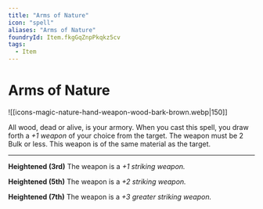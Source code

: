 ```yaml
---
title: "Arms of Nature"
icon: "spell"
aliases: "Arms of Nature"
foundryId: Item.fkgGqZnpPkqkz5cv
tags:
  - Item
---
```


# Arms of Nature
![[icons-magic-nature-hand-weapon-wood-bark-brown.webp|150]]

All wood, dead or alive, is your armory. When you cast this spell, you draw forth a _+1 weapon_ of your choice from the target. The weapon must be 2 Bulk or less. This weapon is of the same material as the target.

* * *

**Heightened (3rd)** The weapon is a _+1 striking weapon._

**Heightened (5th)** The weapon is a _+2 striking weapon._

**Heightened (7th)** The weapon is a _+3 greater striking weapon._
